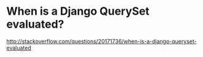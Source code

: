 # When is a Django QuerySet evaluated?

http://stackoverflow.com/questions/20171736/when-is-a-django-queryset-evaluated